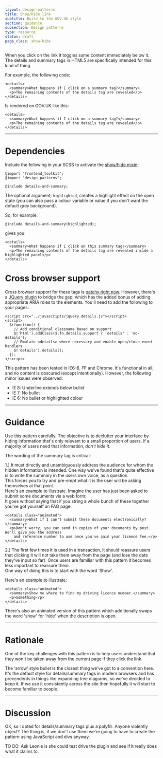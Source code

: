 ```yaml
---
layout: design-patterns
title: Show/hide link
subtitle: Build to the GOV.UK style 
section: guidance
subsection: Design patterns
type: resource
status: draft
page_class: show-hide
---
```


When you click on the link it toggles some content immediately below it. The details and summary tags in HTML5 are specifically intended for this kind of thing.

For example, the following code: 

    <details>
      <summary>What happens if I click on a summary tag?</summary>
      <p>The remaining contents of the details tag are revealed</p>
    </details>

Is rendered on GOV.UK like this:

<div class="pattern-example">
  <div class="inner">

    <details>
      <summary>What happens if I click on a summary tag?</summary>
      <p>The remaining contents of the details tag are revealed</p>
    </details>

  </div>
</div>

* * *

# Dependencies

Include the following in your SCSS to activate the [show/hide mixin](https://github.com/alphagov/prototyping/blob/master/_includes/scss/content-and-design/design-and-development-resources/_show-hide.scss):

    @import "frontend_toolkit";
    @import "design_patterns";
    
    @include details-and-summary;

The optional argument; `highlighted`, creates a highlight effect on the open state 
(you can also pass a colour variable or value if you don't want the default grey background).

So, for example:

    @include details-and-summary(highlighted);

gives you:

<div class="pattern-example show-hide-version-2">
  <div class="inner">

    <details>
      <summary>What happens if I click on this summary tag?</summary>
      <p>The remaining contents of the details tag are revealed inside a highlighted panel</p>
    </details>

  </div>
</div>


# Cross browser support

Cross browser support for these tags is [patchy right now](http://caniuse.com/details). However, there's a [JQuery plugin](https://github.com/mathiasbynens/jquery-details) to bridge the gap,
 which has the added bonus of adding appropriate ARIA roles to the elements. You'll need to add the following to
 your pages:


    <script src="../javascripts/jquery.details.js"></script>
    <script>
      $(function() {
        // Add conditional classname based on support
        $('html').addClass($.fn.details.support ? 'details' : 'no-details');
        // Emulate <details> where necessary and enable open/close event handlers
        $('details').details();
      });
    </script>

This pattern has been tested in IE6-8, FF and Chrome. It's functional in all, and no content is obscured (except intentionally).
However, the following minor issues were observed:

* IE 8: Underline extends below bullet
* IE 7: No bullet
* IE 6: No bullet or highlighted colour

* * *

# Guidance

Use this pattern carefully. The objective is to declutter your interface by hiding information
that's only relevant to a small proportion of users. If a majority of users need that information, *don't hide it*.

The wording of the summary tag is critical:

1.) It must directly and unambiguously address the audience for whom the hidden information is intended.
One way we've found that's quite effective is to write the summary in the users own voice, as a question.  
This forces you to try and pre-empt what it is the user will be asking themselves at that point.  
Here's an example to illustrate. Imagine the user has just been asked to submit some documents via a web form:  
It goes without saying that if you string a whole bunch of these together you've got yourself an FAQ page.

<div class="pattern-example">
  <div class="inner">

    <details class="animated">
      <summary>What if I can't submit these documents electronically?</summary>
      <p>Don't worry, you can send in copies of your documents by post. We'll give you the address
        and reference number to use once you've paid your licence fee.</p>
    </details>

  </div>
</div>

2.) The first few times it is used in a transaction, it should reassure users that clicking it will not take them away from the page (and lose the data they've input so far). Once users are familiar with this pattern it becomes less important to reassure them.   
One way of doing this is to start with the word 'Show'. 

Here's an example to illustrate:  

<div class="pattern-example">
  <div class="inner">

    <details class="animated">
      <summary>Show me where to find my driving licence number.</summary>
      <p>Something</p>
    </details>

  </div>
</div>

There's also an animated version of this pattern which additionally swaps the word 'show' for 'hide' when the description is open.


* * * 

# Rationale

One of the key challenges with this pattern is to help users understand that they won't be taken away from the current page if they click the link.

The 'arrow' style bullet is the closest thing we've got to a convention here. It's the default style for details/summary tags in modern browsers and has precendents in things like expanding tree diagrams, so we've decided to keep it. If we use it consistently across the site then hopefully it will start to become familiar to people.

* * * 

# Discussion

OK, so I opted for details/summary tags plus a polyfill. Anyone violently object? The thing is, if we don't use them we're going to
have to create the pattern using JavaScript and divs anyway.

TO DO: Ask Leonie is she could test drive the plugin and see if it really does what it claims to.


<script src="../javascripts/jquery.details.js"></script>

<script>
  $(function() {
    // Add conditional classname based on support
    $('html').addClass($.fn.details.support ? 'details' : 'no-details');
    // Emulate <details> where necessary and enable open/close event handlers
    $('details').details();
  });
</script>





